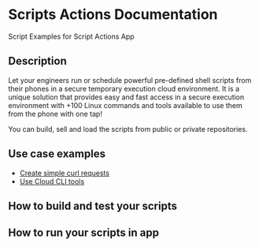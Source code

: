 # Scripts Actions Documentation
Script Examples for Script Actions App

## Description
Let your engineers run or schedule powerful pre-defined shell scripts from their phones in a secure temporary execution cloud environment.
It is a unique solution that provides easy and fast access in a secure execution environment with +100 Linux commands and tools available to use them from the phone with one tap!

You can build, sell and load the scripts from public or private repositories. 

## Use case examples
* [Create simple curl requests](examples/curl.sh)
* [Use Cloud CLI tools](examples/cloudclis.sh)

## How to build and test your scripts

## How to run your scripts in app
